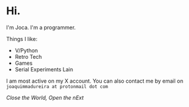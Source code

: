 
# Hi.
I'm Joca. I'm a programmer.

Things I like:
- V/Python
- Retro Tech
- Games
- Serial Experiments Lain

I am most active on my X account. You can also contact me by email on `joaquimmadureira at protonmail dot com`

*Close the World, Open the nExt*
